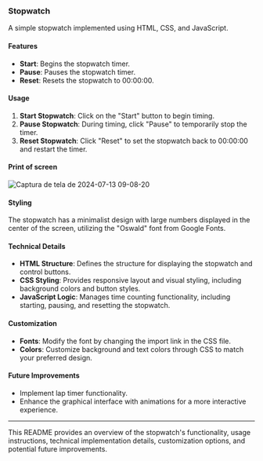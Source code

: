 ### Stopwatch

A simple stopwatch implemented using HTML, CSS, and JavaScript.

#### Features

- **Start**: Begins the stopwatch timer.
- **Pause**: Pauses the stopwatch timer.
- **Reset**: Resets the stopwatch to 00:00:00.

#### Usage

1. **Start Stopwatch**: Click on the "Start" button to begin timing.
2. **Pause Stopwatch**: During timing, click "Pause" to temporarily stop the timer.
3. **Reset Stopwatch**: Click "Reset" to set the stopwatch back to 00:00:00 and restart the timer.

#### Print of screen
![Captura de tela de 2024-07-13 09-08-20](https://github.com/user-attachments/assets/39f3a321-e070-4e80-aa43-f81668435d3e)


#### Styling

The stopwatch has a minimalist design with large numbers displayed in the center of the screen, utilizing the "Oswald" font from Google Fonts.

#### Technical Details

- **HTML Structure**: Defines the structure for displaying the stopwatch and control buttons.
- **CSS Styling**: Provides responsive layout and visual styling, including background colors and button styles.
- **JavaScript Logic**: Manages time counting functionality, including starting, pausing, and resetting the stopwatch.

#### Customization

- **Fonts**: Modify the font by changing the import link in the CSS file.
- **Colors**: Customize background and text colors through CSS to match your preferred design.

#### Future Improvements

- Implement lap timer functionality.
- Enhance the graphical interface with animations for a more interactive experience.

---

This README provides an overview of the stopwatch's functionality, usage instructions, technical implementation details, customization options, and potential future improvements.
